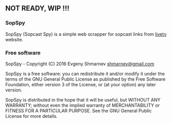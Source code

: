 ## NOT READY, WIP !!!

### SopSpy 
SopSpy (Sopcast Spy) is a simple web scrapper for sopcast links from 
[livetv](http://www.livetv.sx) website.

### Free software

SopSpy - Copyright (C) 2016 Evgeny Shmarnev shmarnev@gmail.com

SopSpy is a free software: you can redistribute it and/or modify it under the terms of the GNU General Public License as published by the Free Software Foundation, either version 3 of the License, or (at your option) any later version.

SopSpy is distributed in the hope that it will be useful, but WITHOUT ANY WARRANTY; without even the implied warranty of MERCHANTABILITY or FITNESS FOR A PARTICULAR PURPOSE. See the GNU General Public License for more details.
